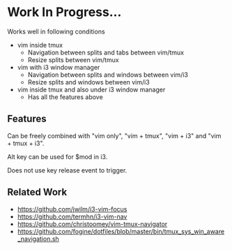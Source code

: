 # Work In Progress...
Works well in following conditions
 - vim inside tmux
   * Navigation between splits and tabs between vim/tmux
   * Resize splits between vim/tmux
 - vim with i3 window manager
   * Navigation between splits and windows between vim/i3
   * Resize splits and windows between vim/i3
 - vim inside tmux and also under i3 window manager
   * Has all the features above


## Features
Can be freely combined with "vim only", "vim + tmux", "vim + i3" and "vim + tmux + i3".

Alt key can be used for $mod in i3.

Does not use key release event to trigger.

## Related Work
- https://github.com/jwilm/i3-vim-focus
- https://github.com/termhn/i3-vim-nav
- https://github.com/christoomey/vim-tmux-navigator
- https://github.com/fogine/dotfiles/blob/master/bin/tmux_sys_win_aware_navigation.sh
